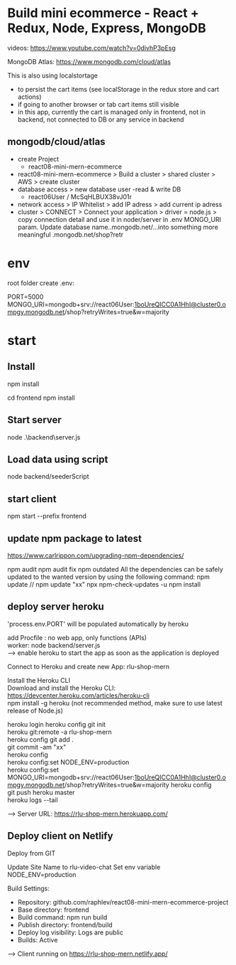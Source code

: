 # Build mini ecommerce - React + Redux, Node, Express, MongoDB

videos: https://www.youtube.com/watch?v=0divhP3pEsg

MongoDB Atlas: https://www.mongodb.com/cloud/atlas

This is also using localstortage
- to persist the cart items (see localStorage in the redux store and cart actions)
- if going to another browser or tab cart items still visible
- in this app, currently the cart is managed only in frontend, not in backend, not connected to DB or any service in backend

## mongodb/cloud/atlas
- create Project
  - react08-mini-mern-ecommerce
- react08-mini-mern-ecommerce > Build a cluster > shared cluster > AWS > create cluster
- database access > new database user  -read & write DB
    - react06User / McSqHLBUX38vJ01r
- network access > IP Whitelist > add IP adress > add current ip adress
- cluster > CONNECT > Connect your application > driver = node.js > copy connection detail and use it in noder/server in .env MONGO_URI param. Update database name..mongodb.net/<dbname>...into something more meaningful .mongodb.net/shop?retr

# env 

root folder create .env:

PORT=5000
MONGO_URI=mongodb+srv://react06User:1boUreQICC0A1HhI@cluster0.ompgy.mongodb.net/shop?retryWrites=true&w=majority

# start

## Install

npm install

cd frontend
npm install

## Start server

node .\backend\server.js

## Load data using script

node backend/seederScript

## start client

npm start --prefix frontend

## update npm package to latest
https://www.carlrippon.com/upgrading-npm-dependencies/

npm audit
npm audit fix
npm outdated
All the dependencies can be safely updated to the wanted version by using the following command:
npm update  // npm update "xx"
npx npm-check-updates -u
npm install

## deploy server heroku  
'process.env.PORT' will be populated automatically by heroku  
  
add Procfile : no web app, only functions (APIs)   
  worker: node backend/server.js  
  --> enable heroku to start the app as soon as the application is deployed  

Connect to Heroku and create new App: rlu-shop-mern  

Install the Heroku CLI  
Download and install the Heroku CLI: https://devcenter.heroku.com/articles/heroku-cli  
npm install -g heroku  (not recommended method, make sure to use latest release of Node.js)  


heroku login 
heroku config 
git init  
heroku git:remote -a rlu-shop-mern  
heroku config
git add .  
git commit -am "xx"  
heroku config  
heroku config:set NODE_ENV=production  
heroku config:set MONGO_URI=mongodb+srv://react06User:1boUreQICC0A1HhI@cluster0.ompgy.mongodb.net/shop?retryWrites=true&w=majority
heroku config  
git push heroku master  
heroku logs --tail  

--> Server URL: https://rlu-shop-mern.herokuapp.com/

## Deploy client on Netlify

Deploy from GIT  

Update Site Name to rlu-video-chat 
Set env variable NODE_ENV=production

Build Settings:
- Repository: github.com/raphlev/react08-mini-mern-ecommerce-project
- Base directory: frontend
- Build command: npm run build
- Publish directory: frontend/build
- Deploy log visibility: Logs are public
- Builds: Active


--> Client running on https://rlu-shop-mern.netlify.app/
